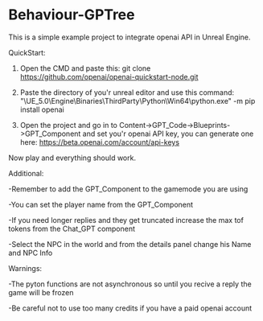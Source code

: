 # Behaviour-GPTree
 
This is a simple example project to integrate openai API in Unreal Engine.

QuickStart:

1) Open the CMD and paste this:
 git clone https://github.com/openai/openai-quickstart-node.git
 
2) Paste the directory of you'r unreal editor and use this command:
 "\UE_5.0\Engine\Binaries\ThirdParty\Python\Win64\python.exe" -m pip install openai
 
3) Open the project and go in to Content->GPT_Code->Blueprints->GPT_Component and set you'r openai API key, you can generate one here:
 https://beta.openai.com/account/api-keys

Now play and everything should work.

Additional:

-Remember to add the GPT_Component to the gamemode you are using

-You can set the player name from the GPT_Component

-If you need longer replies and they get truncated increase the max tof tokens from the Chat_GPT component

-Select the NPC in the world and from the details panel change his Name and NPC Info

Warnings:

-The pyton functions are not asynchronous so until you recive a reply the game will be frozen

-Be careful not to use too many credits if you have a paid openai account

